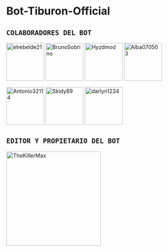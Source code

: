 # Bot-Tiburon-Official
## `COLABORADORES DEL BOT` 
<a href="https://github.com/elrebelde21"><img src="https://github.com/elrebelde21.png" width="100" height="100" alt="elrebelde21"/></a>
<a href="https://github.com/BrunoSobrino"><img src="https://github.com/BrunoSobrino.png" width="100" height="100" alt="BrunoSobrino"/></a>
<a href="https://github.com/Hyzdmod"><img src="https://github.com/Hyzdmod.png" width="100" height="100" alt="Hyzdmod"/></a>
<a href="https://github.com/Alba070503"><img src="https://github.com/Alba070503.png" width="100" height="100" alt="Alba070503"/></a>

<a href="https://github.com/Antonio32114"><img src="https://github.com/Antonio32114.png" width="100" height="100" alt="Antonio32114"/></a>
<a href="https://github.com/Skidy89"><img src="https://github.com/Skidy89.png" width="100" height="100" alt="Skidy89"/></a>
<a href="https://github.com/darlyn1234"><img src="https://github.com/darlyn1234.png" width="100" height="100" alt="darlyn1234"/></a>
## `EDITOR Y PROPIETARIO DEL BOT` 

<a href="https://github.com/TheKillerMax"><img src="https://github.com/TheKillerMax.png" width="250" height="250" alt="TheKillerMax"/></a>
